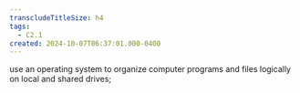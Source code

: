 ```yaml
---
transcludeTitleSize: h4
tags:
  - C2.1
created: 2024-10-07T06:37:01.000-0400
---
```

use an operating system to organize computer programs and files logically on local and shared drives; 